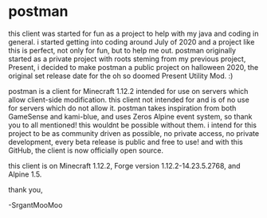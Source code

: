 # postman
this client was started for fun as a project to help with my java and coding in general. i started getting into coding around July of 2020 and a project like this is perfect, not only for fun, but to help me out. postman originally started as a private project with roots steming from my previous project, Present, i decided to make postman a public project on halloween 2020, the original set release date for the oh so doomed Present Utility Mod. :)

postman is a client for Minecraft 1.12.2 intended for use on servers which allow client-side modification. this client not intended for and is of no use for servers which do not allow it. postman takes inspiration from both GameSense and kami-blue, and uses Zeros Alpine event system, so thank you to all mentioned! this wouldnt be possible without them. i intend for this project to be as community driven as possible, no private access, no private development, every beta release is public and free to use! and with this GitHub, the client is now officially open source.

this client is on Minecraft 1.12.2, Forge version 1.12.2-14.23.5.2768, and Alpine 1.5.

thank you,

-SrgantMooMoo

